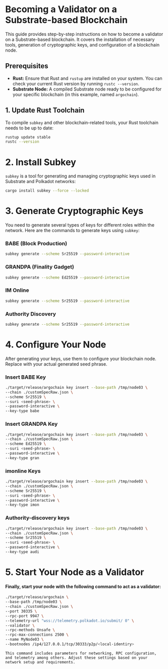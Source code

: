 # Becoming a Validator on a Substrate-based Blockchain

This guide provides step-by-step instructions on how to become a validator on a Substrate-based blockchain. It covers the installation of necessary tools, generation of cryptographic keys, and configuration of a blockchain node.

## Prerequisites

- **Rust:** Ensure that Rust and `rustup` are installed on your system. You can check your current Rust version by running `rustc --version`.
- **Substrate Node:** A compiled Substrate node ready to be configured for your specific blockchain (in this example, named `argochain`).

## 1. Update Rust Toolchain

To compile `subkey` and other blockchain-related tools, your Rust toolchain needs to be up to date:

```bash
rustup update stable
rustc --version
```
# 2. Install Subkey

`subkey` is a tool for generating and managing cryptographic keys used in Substrate and Polkadot networks:

```bash
cargo install subkey --force --locked
```

# 3. Generate Cryptographic Keys

You need to generate several types of keys for different roles within the network. Here are the commands to generate keys using `subkey`:



### BABE (Block Production)

```bash
subkey generate --scheme Sr25519 --password-interactive
```


### GRANDPA (Finality Gadget)


```bash
subkey generate --scheme Ed25519 --password-interactive
```


### IM Online

```bash
subkey generate --scheme Sr25519 --password-interactive
```

### Authority Discovery

```bash
subkey generate --scheme Sr25519 --password-interactive
```


# 4. Configure Your Node

After generating your keys, use them to configure your blockchain node. Replace <seed-phrase> with your actual generated seed phrase.

### Insert BABE Key

```bash
./target/release/argochain key insert --base-path /tmp/node03 \
--chain ./customSpecRaw.json \
--scheme Sr25519 \
--suri <seed-phrase> \
--password-interactive \
--key-type babe
```


### Insert GRANDPA Key
```bash
./target/release/argochain key insert --base-path /tmp/node03 \
--chain ./customSpecRaw.json \
--scheme Ed25519 \
--suri <seed-phrase> \
--password-interactive \
--key-type gran
```

### imonline Keys
```bash
./target/release/argochain key insert --base-path /tmp/node03 \
--chain ./customSpecRaw.json \
--scheme Sr25519 \
--suri <seed-phrase> \
--password-interactive \
--key-type imon
```

### Authority-discovery keys
```bash
./target/release/argochain key insert --base-path /tmp/node03 \
--chain ./customSpecRaw.json \
--scheme Sr25519 \
--suri <seed-phrase> \
--password-interactive \
--key-type audi
```

# 5. Start Your Node as a Validator

#### Finally, start your node with the following command to act as a validator:

```bash 
./target/release/argochain \
--base-path /tmp/node03 \
--chain ./customSpecRaw.json \
--port 30335 \
--rpc-port 9947 \
--telemetry-url "wss://telemetry.polkadot.io/submit/ 0" \
--validator \
--rpc-methods Unsafe \
--rpc-max-connections 2500 \
--name MyNode03 \
--bootnodes /ip4/127.0.0.1/tcp/30333/p2p/<local-identiry>
```

`This command includes parameters for networking, RPC configuration, and telemetry among others. Adjust these settings based on your network setup and requirements.`